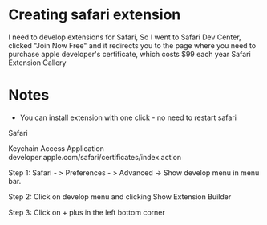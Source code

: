 # Creating safari extension

I need to develop extensions for Safari, So I went to Safari Dev Center, clicked "Join Now Free" and it redirects you to the page where you need to purchase apple developer's certificate, which costs $99 each year 
Safari Extension Gallery

# Notes
* You can install extension with one click - no need to restart safari

Safari 

Keychain Access Application
developer.apple.com/safari/certificates/index.action


Step 1:
Safari - > Preferences - > Advanced -> Show develop menu in menu bar.

Step 2:
Click on develop menu and clicking Show Extension Builder

Step 3:
Click on + plus in the left bottom corner
